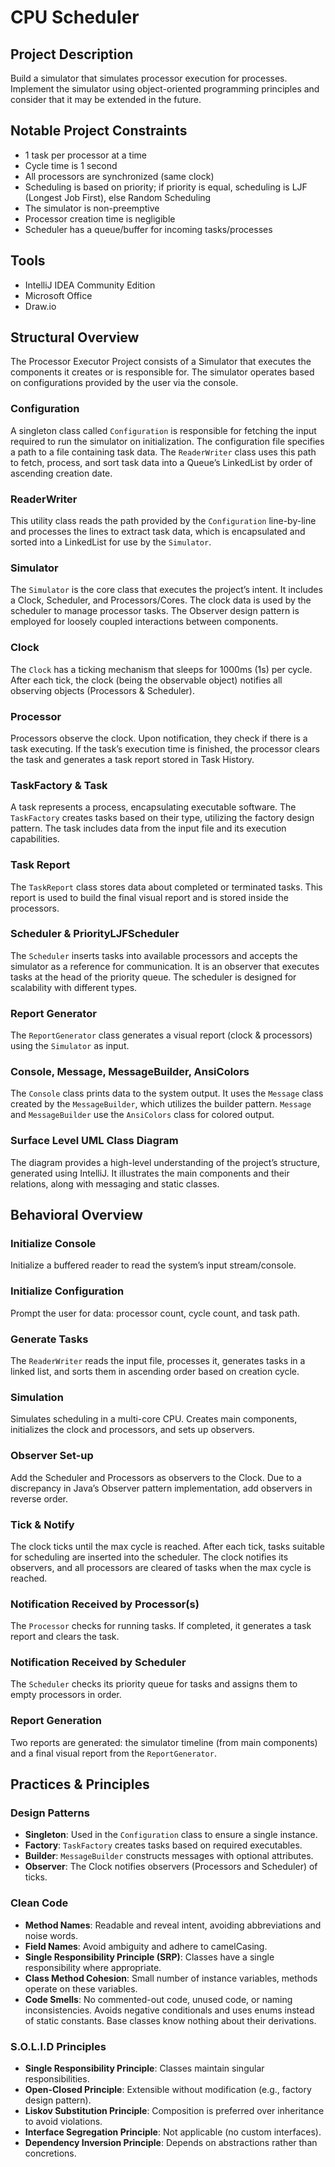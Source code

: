 # CPU Scheduler

## Project Description

Build a simulator that simulates processor execution for processes. Implement the simulator using object-oriented programming principles and consider that it may be extended in the future.

## Notable Project Constraints

- 1 task per processor at a time
- Cycle time is 1 second
- All processors are synchronized (same clock)
- Scheduling is based on priority; if priority is equal, scheduling is LJF (Longest Job First), else Random Scheduling
- The simulator is non-preemptive
- Processor creation time is negligible
- Scheduler has a queue/buffer for incoming tasks/processes

## Tools

- IntelliJ IDEA Community Edition
- Microsoft Office
- Draw.io

## Structural Overview

The Processor Executor Project consists of a Simulator that executes the components it creates or is responsible for. The simulator operates based on configurations provided by the user via the console.

### Configuration

A singleton class called `Configuration` is responsible for fetching the input required to run the simulator on initialization. The configuration file specifies a path to a file containing task data. The `ReaderWriter` class uses this path to fetch, process, and sort task data into a Queue’s LinkedList by order of ascending creation date.

### ReaderWriter

This utility class reads the path provided by the `Configuration` line-by-line and processes the lines to extract task data, which is encapsulated and sorted into a LinkedList for use by the `Simulator`.

### Simulator

The `Simulator` is the core class that executes the project’s intent. It includes a Clock, Scheduler, and Processors/Cores. The clock data is used by the scheduler to manage processor tasks. The Observer design pattern is employed for loosely coupled interactions between components.

### Clock

The `Clock` has a ticking mechanism that sleeps for 1000ms (1s) per cycle. After each tick, the clock (being the observable object) notifies all observing objects (Processors & Scheduler).

### Processor

Processors observe the clock. Upon notification, they check if there is a task executing. If the task’s execution time is finished, the processor clears the task and generates a task report stored in Task History.

### TaskFactory & Task

A task represents a process, encapsulating executable software. The `TaskFactory` creates tasks based on their type, utilizing the factory design pattern. The task includes data from the input file and its execution capabilities.

### Task Report

The `TaskReport` class stores data about completed or terminated tasks. This report is used to build the final visual report and is stored inside the processors.

### Scheduler & PriorityLJFScheduler

The `Scheduler` inserts tasks into available processors and accepts the simulator as a reference for communication. It is an observer that executes tasks at the head of the priority queue. The scheduler is designed for scalability with different types.

### Report Generator

The `ReportGenerator` class generates a visual report (clock & processors) using the `Simulator` as input.

### Console, Message, MessageBuilder, AnsiColors

The `Console` class prints data to the system output. It uses the `Message` class created by the `MessageBuilder`, which utilizes the builder pattern. `Message` and `MessageBuilder` use the `AnsiColors` class for colored output.

### Surface Level UML Class Diagram

The diagram provides a high-level understanding of the project’s structure, generated using IntelliJ. It illustrates the main components and their relations, along with messaging and static classes.

## Behavioral Overview

### Initialize Console

Initialize a buffered reader to read the system’s input stream/console.

### Initialize Configuration

Prompt the user for data: processor count, cycle count, and task path.

### Generate Tasks

The `ReaderWriter` reads the input file, processes it, generates tasks in a linked list, and sorts them in ascending order based on creation cycle.

### Simulation

Simulates scheduling in a multi-core CPU. Creates main components, initializes the clock and processors, and sets up observers.

### Observer Set-up

Add the Scheduler and Processors as observers to the Clock. Due to a discrepancy in Java’s Observer pattern implementation, add observers in reverse order.

### Tick & Notify

The clock ticks until the max cycle is reached. After each tick, tasks suitable for scheduling are inserted into the scheduler. The clock notifies its observers, and all processors are cleared of tasks when the max cycle is reached.

### Notification Received by Processor(s)

The `Processor` checks for running tasks. If completed, it generates a task report and clears the task.

### Notification Received by Scheduler

The `Scheduler` checks its priority queue for tasks and assigns them to empty processors in order.

### Report Generation

Two reports are generated: the simulator timeline (from main components) and a final visual report from the `ReportGenerator`.

## Practices & Principles

### Design Patterns

- **Singleton**: Used in the `Configuration` class to ensure a single instance.
- **Factory**: `TaskFactory` creates tasks based on required executables.
- **Builder**: `MessageBuilder` constructs messages with optional attributes.
- **Observer**: The Clock notifies observers (Processors and Scheduler) of ticks.

### Clean Code

- **Method Names**: Readable and reveal intent, avoiding abbreviations and noise words.
- **Field Names**: Avoid ambiguity and adhere to camelCasing.
- **Single Responsibility Principle (SRP)**: Classes have a single responsibility where appropriate.
- **Class Method Cohesion**: Small number of instance variables, methods operate on these variables.
- **Code Smells**: No commented-out code, unused code, or naming inconsistencies. Avoids negative conditionals and uses enums instead of static constants. Base classes know nothing about their derivations.

### S.O.L.I.D Principles

- **Single Responsibility Principle**: Classes maintain singular responsibilities.
- **Open-Closed Principle**: Extensible without modification (e.g., factory design pattern).
- **Liskov Substitution Principle**: Composition is preferred over inheritance to avoid violations.
- **Interface Segregation Principle**: Not applicable (no custom interfaces).
- **Dependency Inversion Principle**: Depends on abstractions rather than concretions.

